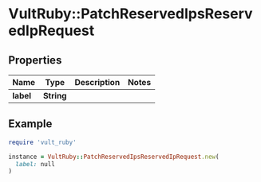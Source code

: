 # VultRuby::PatchReservedIpsReservedIpRequest

## Properties

| Name | Type | Description | Notes |
| ---- | ---- | ----------- | ----- |
| **label** | **String** |  |  |

## Example

```ruby
require 'vult_ruby'

instance = VultRuby::PatchReservedIpsReservedIpRequest.new(
  label: null
)
```

